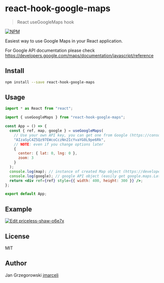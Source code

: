 # react-hook-google-maps

> React useGoogleMaps hook

[![NPM](https://img.shields.io/npm/v/react-hook-google-maps.svg)](https://www.npmjs.com/package/react-hook-google-maps)

Easiest way to use Google Maps in your React application.

For Google API documentation please check https://developers.google.com/maps/documentation/javascript/reference

## Install

```bash
npm install --save react-hook-google-maps
```

## Usage

```jsx
import * as React from "react";

import { useGoogleMaps } from "react-hook-google-maps";

const App = () => {
  const { ref, map, google } = useGoogleMaps(
    // Use your own API key, you can get one from Google (https://console.cloud.google.com/google/maps-apis/overview)
    "AIzaSyC4Z5Qz97EWcoCczNn2IcYvaYG0L9pe6Rk",
    // NOTE: even if you change options later
    {
      center: { lat: 0, lng: 0 },
      zoom: 3
    }
  );
  console.log(map); // instance of created Map object (https://developers.google.com/maps/documentation/javascript/reference/map)
  console.log(google); // google API object (easily get google.maps.LatLng or google.maps.Marker or any other Google Maps class)
  return <div ref={ref} style={{ width: 400, height: 300 }} />;
};

export default App;
```

## Example

[![Edit priceless-shaw-o6e7x](https://codesandbox.io/static/img/play-codesandbox.svg)](https://codesandbox.io/s/priceless-shaw-o6e7x?fontsize=14&hidenavigation=1&theme=dark)

## License

MIT

## Author

Jan Grzegorowski [jmarceli](https://github.com/jmarceli)
